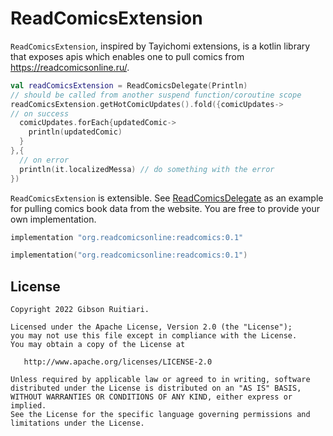 # ReadComicsExtension

`ReadComicsExtension`, inspired by Tayichomi extensions, is a kotlin library that exposes apis which enables one to pull comics from https://readcomicsonline.ru/.

```kotlin
val readComicsExtension = ReadComicsDelegate(Println)
// should be called from another suspend function/coroutine scope
readComicsExtension.getHotComicUpdates().fold({comicUpdates->
// on success
  comicUpdates.forEach{updatedComic->
    println(updatedComic)
  }
},{
  // on error
  println(it.localizedMessa) // do something with the error
})
```

`ReadComicsExtension` is extensible. See [ReadComicsDelegate](https://github.com/GibsonRuitiari/ReadComicsExtension/blob/master/src/main/kotlin/api/ReadComicsDelegate.kt) as an example
for pulling comics book data from the website. You are free to provide your own implementation.

```groovy
implementation "org.readcomicsonline:readcomics:0.1"
```

```gradle.kts 
implementation("org.readcomicsonline:readcomics:0.1")
```

## License

```
Copyright 2022 Gibson Ruitiari.

Licensed under the Apache License, Version 2.0 (the "License");
you may not use this file except in compliance with the License.
You may obtain a copy of the License at

   http://www.apache.org/licenses/LICENSE-2.0

Unless required by applicable law or agreed to in writing, software
distributed under the License is distributed on an "AS IS" BASIS,
WITHOUT WARRANTIES OR CONDITIONS OF ANY KIND, either express or implied.
See the License for the specific language governing permissions and
limitations under the License.
```
